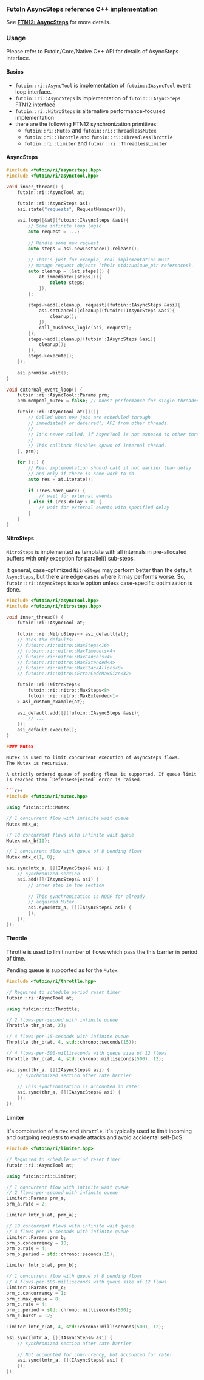 
### FutoIn AsyncSteps reference C++ implementation

See [**FTN12: AsyncSteps**](https://futoin.org/docs/asyncsteps/) for more details.

### Usage

Please refer to FutoIn/Core/Native C++ API for details of AsyncSteps interface.

#### Basics

- `futoin::ri::AsyncTool` is implementation of `futoin::IAsyncTool` event loop interface.
- `futoin::ri::AsyncSteps` is implementation of `futoin::IAsyncSteps` FTN12 interface
- `futoin::ri::NitroSteps` is alternative performance-focused implementation
- there are the following FTN12 synchronization primitives:
    - `futoin::ri::Mutex` and `futoin::ri::ThreadlessMutex`
    - `futoin::ri::Throttle` and `futoin::ri::ThreadlessThrottle`
    - `futoin::ri::Limiter` and `futoin::ri::ThreadlessLimiter`

#### AsyncSteps

```c++
#include <futoin/ri/asyncsteps.hpp>
#include <futoin/ri/asynctool.hpp>

void inner_thread() {
    futoin::ri::AsyncTool at;
    
    futoin::ri::AsyncSteps asi;
    asi.state("requests", RequestManager());

    asi.loop([&at](futoin::IAsyncSteps &asi){
        // Some infinite loop logic
        auto request = ...;
        
        // Handle some new request
        auto steps = asi.newInstance().release();
        
        // That's just for example, real implementation must
        // manage request objects (their std::unique_ptr references).
        auto cleanup = [&at,steps]() {
            at.immediate([steps](){
                delete steps;
            });
        };
        
        steps->add([cleanup, request](futoin::IAsyncSteps &asi){
            asi.setCancel([cleanup](futoin::IAsyncSteps &asi){
                cleanup();
            });
            call_business_logic(asi, request);
        });
        steps->add([cleanup](futoin::IAsyncSteps &asi){
            cleanup();
        });
        steps->execute();
    });
    
    asi.promise.wait();
}

void external_event_loop() {
    futoin::ri::AsyncTool::Params prm;
    prm.mempool_mutex = false; // boost performance for single threaded

    futoin::ri::AsyncTool at([](){
        // Called when new jobs are scheduled through
        // immediate() or deferred() API from other threads.
        //
        // It's never called, if AsyncTool is not exposed to other threads.
        //
        // This callback disables spawn of internal thread.
    }, prm);

    for (;;) {
        // Real implementation should call it not earlier than delay
        // and only if there is some work to do.
        auto res = at.iterate();
        
        if (!res.have_work) {
            // wait for external events
        } else if (res.delay > 0) {
            // wait for external events with specified delay
        }
    }
}
```

#### NitroSteps

`NitroSteps` is implemented as template with all internals in pre-allocated buffers with
only exception for parallel() sub-steps.

It general, case-optimized `NitroSteps` may perform better than the default `AsyncSteps`, but
there are edge cases where it may performs worse. So, `futoin::ri::AsyncSteps` is safe option
unless case-specific optimization is done.

```c++
#include <futoin/ri/asynctool.hpp>
#include <futoin/ri/nitrosteps.hpp>

void inner_thread() {
    futoin::ri::AsyncTool at;
    
    futoin::ri::NitroSteps<> asi_default{at};
    // Uses the defaults:
    // futoin::ri::nitro::MaxSteps<16>
    // futoin::ri::nitro::MaxTimeouts<4>
    // futoin::ri::nitro::MaxCancels<4>
    // futoin::ri::nitro::MaxExtended<4>
    // futoin::ri::nitro::MaxStackAllocs<8>
    // futoin::ri::nitro::ErrorCodeMaxSize<32>

    futoin::ri::NitroSteps<
        futoin::ri::nitro::MaxSteps<8>
        futoin::ri::nitro::MaxExtended<1>
    > asi_custom_example{at};
    
    asi_default.add([](futoin::IAsyncSteps &asi){
        // ...
    });
    asi_default.execute();
}

#### Mutex

Mutex is used to limit concurrent execution of AsyncSteps flows.
The Mutex is recursive.

A strictly ordered queue of pending flows is supported. If queue limit
is reached then `DefenseRejected` error is raised.

```c++
#include <futoin/ri/mutex.hpp>

using futoin::ri::Mutex;

// 1 concurrent flow with infinite wait queue
Mutex mtx_a;

// 10 concurrent flows with infinite wait queue
Mutex mtx_b{10};

// 1 concurrent flow with queue of 8 pending flows
Mutex mtx_c{1, 8};

asi.sync(mtx_a, [](IAsyncSteps& asi) {
    // synchronized section
    asi.add([](IAsyncSteps& asi) {
        // inner step in the section
        
        // This synchronization is NOOP for already
        // acquired Mutex.
        asi.sync(mtx_a, [](IAsyncSteps& asi) {
        });
    });
});
```

#### Throttle

Throttle is used to limit number of flows which pass the this barrier
in period of time.

Pending queue is supported as for the `Mutex`.

```c++
#include <futoin/ri/throttle.hpp>

// Required to schedule period reset timer
futoin::ri::AsyncTool at;

using futoin::ri::Throttle;

// 2 flows-per-second with infinite queue
Throttle thr_a(at, 2);

// 4 flows-per-15-seconds with infinite queue
Throttle thr_b(at, 4, std::chrono::seconds(15));

// 4 flows-per-500-milliseconds with queue size of 12 flows
Throttle thr_c(at, 4, std::chrono::milliseconds(500), 12);

asi.sync(thr_a, [](IAsyncSteps& asi) {
    // synchronized section after rate barrier
    
    // This synchronization is accounted in rate!
    asi.sync(thr_a, [](IAsyncSteps& asi) {
    });
});
```

#### Limiter

It's combination of `Mutex` and `Throttle`. It's typically used
to limit incoming and outgoing requests to evade attacks and
avoid accidental self-DoS.


```c++
#include <futoin/ri/limiter.hpp>

// Required to schedule period reset timer
futoin::ri::AsyncTool at;

using futoin::ri::Limiter;

// 1 concurrent flow with infinite wait queue
// 2 flows-per-second with infinite queue
Limiter::Params prm_a;
prm_a.rate = 2;

Limiter lmtr_a(at, prm_a);

// 10 concurrent flows with infinite wait queue
// 4 flows-per-15-seconds with infinite queue
Limiter::Params prm_b;
prm_b.concurrency = 10;
prm_b.rate = 4;
prm_b.period = std::chrono::seconds(15);

Limiter lmtr_b(at, prm_b);

// 1 concurrent flow with queue of 8 pending flows
// 4 flows-per-500-milliseconds with queue size of 12 flows
Limiter::Params prm_c;
prm_c.concurrency = 1;
prm_c.max_queue = 8;
prm_c.rate = 4;
prm_c.period = std::chrono::milliseconds(500);
prm_c.burst = 12;

Limiter lmtr_c(at, 4, std::chrono::milliseconds(500), 12);

asi.sync(lmtr_a, [](IAsyncSteps& asi) {
    // synchronized section after rate barrier
    
    // Not accounted for concurrency, but accounted for rate!
    asi.sync(lmtr_a, [](IAsyncSteps& asi) {
    });
});
```
